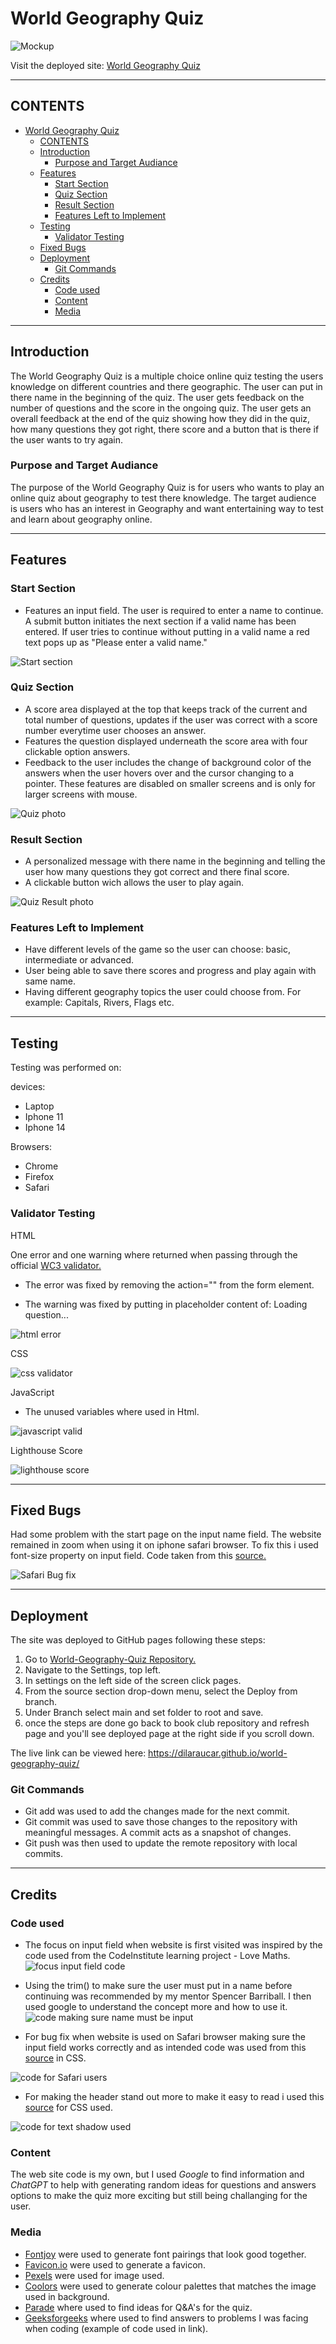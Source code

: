 # World Geography Quiz

![Mockup](documentation/mockup.jpeg)

Visit the deployed site: [World Geography Quiz](https://dilaraucar.github.io/world-geography-quiz/)

---

## CONTENTS

- [World Geography Quiz](#world-geography-quiz)
  - [CONTENTS](#contents)
  - [Introduction](#introduction)
    - [Purpose and Target Audiance](#purpose-and-target-audiance)
  - [Features](#features)
    - [Start Section](#start-section)
    - [Quiz Section](#quiz-section)
    - [Result Section](#result-section)
    - [Features Left to Implement](#features-left-to-implement)
  - [Testing](#testing)
    - [Validator Testing](#validator-testing)
  - [Fixed Bugs](#fixed-bugs)
  - [Deployment](#deployment)
    - [Git Commands](#git-commands)
  - [Credits](#credits)
    - [Code used](#code-used)
    - [Content](#content)
    - [Media](#media)

---

## Introduction

The World Geography Quiz is a multiple choice online quiz testing the users knowledge on different countries and there geographic. The user can put in there name in the beginning of the quiz. The user gets feedback on the number of questions and the score in the ongoing quiz. The user gets an overall feedback at the end of the quiz showing how they did in the quiz, how many questions they got right, there score and a button that is there if the user wants to try again.

### Purpose and Target Audiance

The purpose of the World Geography Quiz is for users who wants to play an online quiz about geography to test there knowledge.
The target audience is users who has an interest in Geography and want entertaining way to test and learn about geography online.

---

## Features

### Start Section

- Features an input field. The user is required to enter a name to continue. A submit button initiates the next section if a valid name has been entered. If user tries to continue without putting in a valid name a red text pops up as "Please enter a valid name."

![Start section](documentation/start.jpeg)

### Quiz Section

- A score area displayed at the top that keeps track of the current and total number of questions, updates if the user was correct with a score number everytime user chooses an answer.
- Features the question displayed underneath the score area with four clickable option answers.
- Feedback to the user includes the change of background color of the answers when the user hovers over and the cursor changing to a pointer. These features are disabled on smaller screens and is only for larger screens with mouse.

![Quiz photo](documentation/quiz.jpeg)

### Result Section

- A personalized message with there name in the beginning and telling the user how many questions they got correct and there final score.
- A clickable button wich allows the user to play again.

![Quiz Result photo](documentation/result.jpeg)

### Features Left to Implement

- Have different levels of the game so the user can choose: basic, intermediate or advanced.
- User being able to save there scores and progress and play again with same name.
- Having different geography topics the user could choose from. For example: Capitals, Rivers, Flags etc.

---

## Testing

Testing was performed on:

devices:

- Laptop
- Iphone 11
- Iphone 14

Browsers:

- Chrome
- Firefox
- Safari

### Validator Testing

HTML

One error and one warning where returned when passing through the official [WC3 validator.](https://validator.w3.org/nu/?doc=https%3A%2F%2Fdilaraucar.github.io%2Fworld-geography-quiz%2F)

- The error was fixed by removing the action="" from the form element.

* The warning was fixed by putting in placeholder content of: Loading question...

![html error](documentation/html-validate.jpeg)

CSS

![css validator](documentation/css-validate.jpeg)

JavaScript

- The unused variables where used in Html.

![javascript valid](documentation/js-valid.jpeg)

Lighthouse Score

![lighthouse score](documentation/lighthouse.png)

---

## Fixed Bugs

Had some problem with the start page on the input name field. The website remained in zoom when using it on iphone safari browser. To fix this i used font-size property on input field. Code taken from this [source.](https://defensivecss.dev/tip/input-zoom-safari/#:~:text=When%20focusing%20an%20input%20in,size%3A%2016px%20to%20the%20input)

![Safari Bug fix](documentation/safari-bug.jpeg)

---

## Deployment

The site was deployed to GitHub pages following these steps:

1. Go to [World-Geography-Quiz Repository.](https://github.com/DilaraUcar/world-geography-quiz)
2. Navigate to the Settings, top left.
3. In settings on the left side of the screen click pages.
4. From the source section drop-down menu, select the Deploy from branch.
5. Under Branch select main and set folder to root and save.
6. once the steps are done go back to book club repository and refresh page and you'll see deployed page at the right side if you scroll down.

The live link can be viewed here: <https://dilaraucar.github.io/world-geography-quiz/>

### Git Commands

- Git add was used to add the changes made for the next commit.
- Git commit was used to save those changes to the repository with meaningful messages. A commit acts as a snapshot of changes.
- Git push was then used to update the remote repository with local commits.

---

## Credits

### Code used

- The focus on input field when website is first visited was inspired by the code used from the CodeInstitute learning project - Love Maths.
  ![focus input field code](documentation/focus-input.jpeg)

- Using the trim() to make sure the user must put in a name before continuing was recommended by my mentor Spencer Barriball. I then used google to understand the concept more and how to use it.
  ![code making sure name must be input](documentation/trim-code.jpeg)

- For bug fix when website is used on Safari browser making sure the input field works correctly and as intended code was used from this [source](https://defensivecss.dev/tip/input-zoom-safari/#:~:text=When%20focusing%20an%20input%20in,size%3A%2016px%20to%20the%20input) in CSS.

![code for Safari users](documentation/safari-bug.jpeg)

- For making the header stand out more to make it easy to read i used this [source](https://www.geeksforgeeks.org/css-font-border/) for CSS used.

![code for text shadow used](documentation/shadow-code.jpeg)

### Content

The web site code is my own, but I used _Google_ to find information and _ChatGPT_ to help with generating random ideas for questions and answers options to make the quiz more exciting but still being challanging for the user.

### Media

- [Fontjoy](https://fontjoy.com/) were used to generate font pairings that look good together.
- [Favicon.io](https://favicon.io/favicon-generator/) were used to generate a favicon.
- [Pexels](https://www.pexels.com/sv-se/) were used for image used.
- [Coolors](https://coolors.co/2b402b-b0c185-628a06-e3ead7-5b7740-6c7d3f-b7b8b7-d4d3d4) were used to generate colour palettes that matches the image used in background.
- [Parade](https://parade.com/1246355/marynliles/geography-trivia/) where used to find ideas for Q&A's for the quiz.
- [Geeksforgeeks](https://www.geeksforgeeks.org/css-font-border/) where used to find answers to problems I was facing when coding (example of code used in link).

